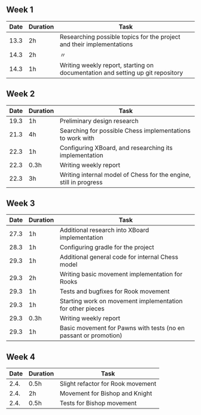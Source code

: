 ## Week 1
|Date|Duration|Task|
|----|--------|----|
|13.3|2h      |Researching possible topics for the project and their implementations|
|14.3|2h      | 〃|
|14.3|1h      |Writing weekly report, starting on documentation and setting up git repository|

## Week 2   
|Date|Duration|Task|
|----|--------|----|
|19.3|1h      |Preliminary design research|
|21.3|4h      |Searching for possible Chess implementations to work with|
|22.3|1h      |Configuring XBoard, and researching its implementation|
|22.3|0.3h    |Writing weekly report|
|22.3|3h      |Writing internal model of Chess for the engine, still in progress|

## Week 3
|Date|Duration|Task|
|----|--------|----|
|27.3|1h      |Additional research into XBoard implementation|
|28.3|1h      |Configuring gradle for the project|
|29.3|1h      |Additional general code for internal Chess model|
|29.3|2h      |Writing basic movement implementation for Rooks|
|29.3|1h      |Tests and bugfixes for Rook movement|
|29.3|1h      |Starting work on movement implementation for other pieces|
|29.3|0.3h    |Writing weekly report|
|29.3|1h      |Basic movement for Pawns with tests (no en passant or promotion)|

## Week 4

|Date|Duration|Task|
|----|--------|----|
|2.4.|0.5h    |Slight refactor for Rook movement|
|2.4.|2h      |Movement for Bishop and Knight|
|2.4.|0.5h    |Tests for Bishop movement|

